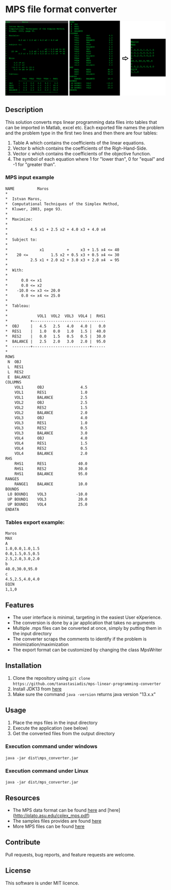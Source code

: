 # MPS file format converter 

<img src="./resources/mps_file_example.png" width="1200">


## Description
This solution converts mps linear programming data files into tables that can be imported in Matlab, excel etc. Each exported file names the problem and the problem type in the first two lines and then there are four tables:
1. Table A which contains the coefficients of the linear equations.
2. Vector b which contains the coefficients of the Righ-Hand-Side.
3. Vector c which contains the coefficients of the objective function.
4. The symbol of each equation where 1 for "lower than", 0 for "equal" and -1 for "greater than".

### MPS input example

	NAME          Maros
	*
	*  Istvan Maros,
	*  Computational Techniques of the Simplex Method,
	*  Kluwer, 2003, page 93.
	*
	*  Maximize:
	*
	*          4.5 x1 + 2.5 x2 + 4.0 x3 + 4.0 x4
	*
	*  Subject to:
	*  
	*              x1          +     x3 + 1.5 x4 <= 40
	*    20 <=          1.5 x2 + 0.5 x3 + 0.5 x4 <= 30
	*          2.5 x1 + 2.0 x2 + 3.0 x3 + 2.0 x4  = 95
	*
	*  With:
	*
	*      0.0 <= x1
	*      0.0 <= x2
	*    -10.0 <= x3 <= 20.0
	*      0.0 <= x4 <= 25.0
	*
	*  Tableau:
	*
	*             VOL1  VOL2  VOL3  VOL4 |  RHS1
	*          +--------------------------------
	*  OBJ     |   4.5   2.5   4.0   4.0 |   0.0
	*  RES1    |   1.0   0.0   1.0   1.5 |  40.0
	*  RES2    |   0.0   1.5   0.5   0.5 |  30.0
	*  BALANCE |   2.5   2.0   3.0   2.0 |  95.0
	*  --------+-------------------------+------
	*
	ROWS
	 N  OBJ
	 L  RES1
	 L  RES2
	 E  BALANCE
	COLUMNS
		VOL1      OBJ                4.5
		VOL1      RES1               1.0
		VOL1      BALANCE            2.5
		VOL2      OBJ                2.5
		VOL2      RES2               1.5
		VOL2      BALANCE            2.0
		VOL3      OBJ                4.0
		VOL3      RES1               1.0
		VOL3      RES2               0.5
		VOL3      BALANCE            3.0
		VOL4      OBJ                4.0
		VOL4      RES1               1.5
		VOL4      RES2               0.5
		VOL4      BALANCE            2.0
	RHS
		RHS1      RES1              40.0
		RHS1      RES2              30.0
		RHS1      BALANCE           95.0
	RANGES
		RANGE1    BALANCE           10.0
	BOUNDS
	 LO BOUND1    VOL3             -10.0
	 UP BOUND1    VOL3              20.0
	 UP BOUND1    VOL4              25.0
	ENDATA




### Tables export example:

	Maros
	MAX
	A
	1.0,0.0,1.0,1.5
	0.0,1.5,0.5,0.5
	2.5,2.0,3.0,2.0
	b
	40.0,30.0,95.0
	c
	4.5,2.5,4.0,4.0
	EQIN
	1,1,0


## Features
- The user interface is minimal, targeting in the easiest User eXperience.
- The conversion is done by a jar application that takes no arguments
- Multiple .mps files can be converted at once, simply by putting them in the input directory
- The converter scraps the comments to identify if the problem is minimization/maximization
- The export format can be customized by changing the class MpsWriter


## Installation
1. Clone the repository using `git clone https://github.com/tanastasiadis/mps-linear-programming-converter`
2. Install JDK13 from [here](https://jdk.java.net/13/)
3. Make sure the command `java -version` returns java version "13.x.x"


## Usage
1. Place the mps files in the input directory
2. Execute the application (see below)
3. Get the converted files from the output directory


### Execution command under windows
`java -jar dist\mps_converter.jar`


### Execution command under Linux
`java -jar dist/mps_converter.jar`


## Resources
- The MPS data format can be found [here](https://en.wikipedia.org/wiki/MPS_(format) ) and [here] (http://plato.asu.edu/cplex_mps.pdf)
- The samples files provides are found [here](https://people.sc.fsu.edu/~jburkardt/datasets/mps/mps.html)
- More MPS files can be found [here](http://www.netlib.org/lp/data/index.html)


## Contribute
Pull requests, bug reports, and feature requests are welcome.


## License
This software is under MIT licence.
